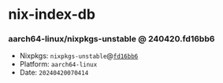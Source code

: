 # nix-index-db
### aarch64-linux/nixpkgs-unstable @ 240420.fd16bb6
- Nixpkgs: `nixpkgs-unstable`@[`fd16bb6`](https://github.com/NixOS/nixpkgs/commit/fd16bb6d3bcca96039b11aa52038fafeb6e4f4be)
- Platform: `aarch64-linux`
- Date: `20240420070414`

